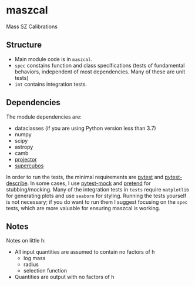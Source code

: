 # maszcal
Mass SZ Calibrations

## Structure
- Main module code is in `maszcal`.
- `spec` constains function and class specifications (tests of fundamental behaviors, independent of most dependencies. Many of these are unit tests)
-  `int` contains integration tests.

## Dependencies
The module dependencies are:
- dataclasses (if you are using Python version less than 3.7)
- numpy
- scipy
- astropy
- camb
- [projector](https://github.com/dylancromer/projector)
- [supercubos](https://github.com/dylancromer/supercubos)

In order to run the tests, the minimal requirements are [pytest](https://pytest.org/en/latest/) and [pytest-describe](https://github.com/ropez/pytest-describe). In some cases, I use [pytest-mock](https://pypi.org/project/pytest-mock/) and [pretend](https://github.com/alex/pretend) for stubbing/mocking. Many of the integration tests in `tests` require `matplotlib` for generating plots and use `seaborn` for styling. Running the tests yourself is not necessary; if you do want to run them I suggest focusing on the `spec` tests, which are more valuable for ensuring maszcal is working.

## Notes
Notes on little h:
- All input quantities are assumed to contain no factors of h
    - log mass
    - radius
    - selection function
- Quantities are output with no factors of h
